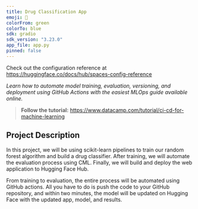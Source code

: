 ```yaml
---
title: Drug Classification App
emoji: 🧬
colorFrom: green
colorTo: blue
sdk: gradio
sdk_version: "3.23.0"
app_file: app.py
pinned: false
---
```



Check out the configuration reference at https://huggingface.co/docs/hub/spaces-config-reference

*Learn how to automate model training, evaluation, versioning, and deployment using GitHub Actions with the easiest MLOps guide available online.*

> **Follow the tutorial:** https://www.datacamp.com/tutorial/ci-cd-for-machine-learning

## Project Description
In this project, we will be using scikit-learn pipelines to train our random forest algorithm and build a drug classifier. After training, we will automate the evaluation process using CML. Finally, we will build and deploy the web application to Hugging Face Hub. 

From training to evaluation, the entire process will be automated using GitHub actions. All you have to do is push the code to your GitHub repository, and within two minutes, the model will be updated on Hugging Face with the updated app, model, and results.

